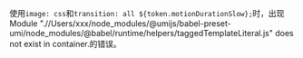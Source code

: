 使用`image: css`和`transition: all ${token.motionDurationSlow};`时，出现Module ".//Users/xxx/node_modules/@umijs/babel-preset-umi/node_modules/@babel/runtime/helpers/taggedTemplateLiteral.js" does not exist in container.的错误。
